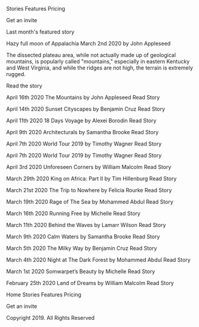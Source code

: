 Stories
  Features
  Pricing

  Get an invite

  Last month's featured story

  Hazy full moon of Appalachia
  March 2nd 2020
  by John Appleseed

  The dissected plateau area, while not actually made up of geological mountains, 
  is popularly called "mountains," especially in eastern Kentucky and West Virginia, 
  and while the ridges are not high, the terrain is extremely rugged.

  Read the story

  April 16th 2020
  The Mountains
  by John Appleseed
  Read Story

  April 14th 2020
  Sunset Cityscapes
  by Benjamin Cruz
  Read Story

  April 11th 2020
  18 Days Voyage
  by Alexei Borodin
  Read Story

  April 9th 2020
  Architecturals
  by Samantha Brooke
  Read Story

  April 7th 2020
  World Tour 2019
  by Timothy Wagner
  Read Story

  April 7th 2020
  World Tour 2019
  by Timothy Wagner
  Read Story

  April 3rd 2020
  Unforeseen Corners
  by William Malcolm
  Read Story

  March 29th 2020
  King on Africa: Part II
  by Tim Hillenburg
  Read Story

  March 21st 2020
  The Trip to Nowhere
  by Felicia Rourke
  Read Story

  March 19th 2020
  Rage of The Sea
  by Mohammed Abdul
  Read Story

  March 16th 2020
  Running Free
  by Michelle
  Read Story

  March 11th 2020
  Behind the Waves
  by Lamarr Wilson
  Read Story

  March 9th 2020
  Calm Waters
  by Samantha Brooke
  Read Story

  March 5th 2020
  The Milky Way
  by Benjamin Cruz
  Read Story

  March 4th 2020
  Night at The Dark Forest
  by  Mohammed Abdul
  Read Story

  March 1st 2020
  Somwarpet’s Beauty
  by Michelle
  Read Story

  February 25th 2020
  Land of Dreams
  by William Malcolm
  Read Story

  Home
  Stories
  Features
  Pricing

  Get an invite

  Copyright 2019. All Rights Reserved